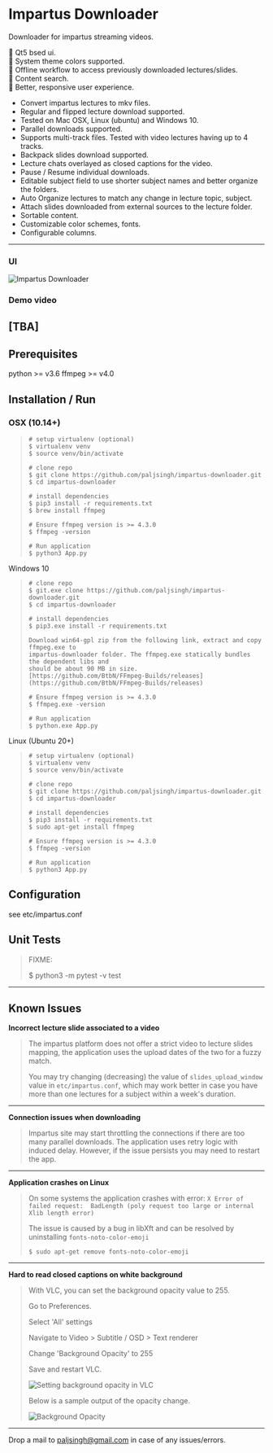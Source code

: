 Impartus Downloader
===

Downloader for impartus streaming videos.

🔴  Qt5 bsed ui.  
🔴 System theme colors supported.  
🔴 Offline workflow to access previously downloaded lectures/slides.  
🔴 Content search.  
🔴 Better, responsive user experience.  

- Convert impartus lectures to mkv files.
- Regular and flipped lecture download supported.
- Tested on Mac OSX, Linux (ubuntu) and Windows 10.
- Parallel downloads supported. 
- Supports multi-track files. Tested with video lectures having up to 4 tracks.
- Backpack slides download supported.
- Lecture chats overlayed as closed captions for the video.
- Pause / Resume individual downloads.
- Editable subject field to use shorter subject names and better organize the folders.
- Auto Organize lectures to match any change in lecture topic, subject. 
- Attach slides downloaded from external sources to the lecture folder.
- Sortable content.
- Customizable color schemes, fonts.
- Configurable columns.


---

### UI
![Impartus Downloader](ui/images/ui-demo.gif "Impartus Downloader")


### Demo video
[TBA]
---

## Prerequisites

python >= v3.6
ffmpeg >= v4.0

## Installation / Run

### OSX (10.14+)

>   ```
> # setup virtualenv (optional)
> $ virtualenv venv
> $ source venv/bin/activate 
>
> # clone repo
> $ git clone https://github.com/paljsingh/impartus-downloader.git
> $ cd impartus-downloader
>
> # install dependencies
> $ pip3 install -r requirements.txt
> $ brew install ffmpeg
> 
> # Ensure ffmpeg version is >= 4.3.0
> $ ffmpeg -version 
>
> # Run application
> $ python3 App.py
> ```

Windows 10
>```
> # clone repo
> $ git.exe clone https://github.com/paljsingh/impartus-downloader.git
> $ cd impartus-downloader
>
> # install dependencies
> $ pip3.exe install -r requirements.txt
>
> Download win64-gpl zip from the following link, extract and copy ffmpeg.exe to
> impartus-downloader folder. The ffmpeg.exe statically bundles the dependent libs and
> should be about 90 MB in size.
> [https://github.com/BtbN/FFmpeg-Builds/releases](https://github.com/BtbN/FFmpeg-Builds/releases)
> 
> # Ensure ffmpeg version is >= 4.3.0
> $ ffmpeg.exe -version 
>
> # Run application
> $ python.exe App.py
> ```

Linux (Ubuntu 20+)
>```
> # setup virtualenv (optional)
> $ virtualenv venv
> $ source venv/bin/activate 
>
> # clone repo
> $ git clone https://github.com/paljsingh/impartus-downloader.git
> $ cd impartus-downloader
>
> # install dependencies
> $ pip3 install -r requirements.txt
> $ sudo apt-get install ffmpeg
>
> # Ensure ffmpeg version is >= 4.3.0
> $ ffmpeg -version 
>
> # Run application
> $ python3 App.py
> ```


## Configuration

see etc/impartus.conf


## Unit Tests

> FIXME:
> 
> $ python3 -m pytest -v test
>

---

## Known Issues

**Incorrect lecture slide associated to a video**

> The impartus platform does not offer a strict video to lecture slides mapping, the application uses the upload dates of the two for a fuzzy match. 
> 
> You may try changing (decreasing) the value of `slides_upload_window` value in `etc/impartus.conf`, which may work better in case you have more than one lectures for a subject within a week's duration.
>
---

**Connection issues when downloading**
>
> Impartus site may start throttling the connections if there are too many parallel downloads. The application uses retry logic with induced delay. However, if the issue persists you may need to restart the app.
> 
---

**Application crashes on Linux**

> On some systems the application crashes with error:
> `X Error of failed request:  BadLength (poly request too large or internal Xlib length error)`
>
> The issue is caused by a bug in libXft and can be resolved by uninstalling `fonts-noto-color-emoji`
>
>  `$ sudo apt-get remove fonts-noto-color-emoji`
>
---

**Hard to read closed captions on white background**
> 
> With VLC, you can set the background opacity value to 255.
> 
>  Go to Preferences.
> 
>  Select 'All' settings
> 
>  Navigate to Video > Subtitle / OSD > Text renderer   
> 
>  Change 'Background Opacity' to 255
> 
>  Save and restart VLC.
> 
> ![Setting background opacity in VLC](ui/images/vlc-bg-opacity.png "Setting background opacity in VLC")
>
> Below is a sample output of the opacity change.
>
> ![Background Opacity](ui/images/bg-opacity.png "Background Opacity")
> 
---


Drop a mail to paljsingh@gmail.com in case of any issues/errors.
